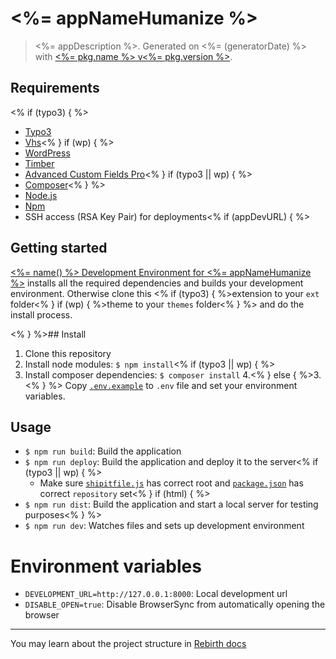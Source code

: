 # <%= appNameHumanize %>

> <%= appDescription %>. Generated on <%= (generatorDate) %> with [<%= pkg.name %> v<%= pkg.version %>](<%= (generatorRepository) %>).

## Requirements

<% if (typo3) { %>

- [Typo3](http://typo3.org)
- [Vhs](http://typo3.org/extensions/repository/view/vhs)<% } if (wp) { %>
- [WordPress](https://wordpress.org/)
- [Timber](https://www.upstatement.com/timber)
- [Advanced Custom Fields Pro](http://www.advancedcustomfields.com/pro/)<% } if (typo3 || wp) { %>
- [Composer](https://getcomposer.org/)<% } %>
- [Node.js](http://nodejs.org/)
- [Npm](https://www.npmjs.org/)
- SSH access (RSA Key Pair) for deployments<% if (appDevURL) { %>

## Getting started

[<%= name() %> Development Environment for <%= appNameHumanize %>](<%= appDevURL %>) installs all the required dependencies and builds your development environment. Otherwise clone this <% if (typo3) { %>extension to your `ext` folder<% } if (wp) { %>theme to your `themes` folder<% } %> and do the install process.

<% } %>## Install

1. Clone this repository
2. Install node modules: `$ npm install`<% if (typo3 || wp) { %>
3. Install composer dependencies: `$ composer install`
   4.<% } else { %>3.<% } %> Copy [`.env.example`](.env.example) to `.env` file and set your environment variables.

## Usage

- `$ npm run build`: Build the application
- `$ npm run deploy`: Build the application and deploy it to the server<% if (typo3 || wp) { %>
  - Make sure [`shipitfile.js`](shipitfile.js) has correct root and [`package.json`](package.json) has correct `repository` set<% } if (html) { %>
- `$ npm run dist`: Build the application and start a local server for testing purposes<% } %>
- `$ npm run dev`: Watches files and sets up development environment

# Environment variables

- `DEVELOPMENT_URL=http://127.0.0.1:8000`: Local development url
- `DISABLE_OPEN=true`: Disable BrowserSync from automatically opening the browser

---

You may learn about the project structure in [Rebirth docs](https://joonasy.github.io/rebirth)
